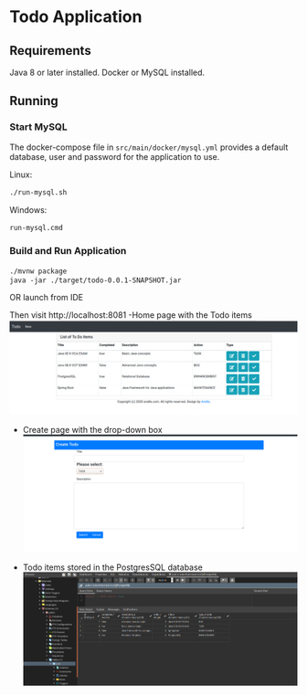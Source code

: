 # Todo Application

## Requirements

Java 8 or later installed.
Docker or MySQL installed.

## Running

### Start MySQL

The docker-compose file in `src/main/docker/mysql.yml` provides a default database, user and password for the application to use.

Linux:

```bash
./run-mysql.sh
```
Windows:
```cmd
run-mysql.cmd
```

### Build and Run Application
```
./mvnw package
java -jar ./target/todo-0.0.1-SNAPSHOT.jar
```

OR launch from IDE

Then visit http://localhost:8081
-Home page with the Todo items
![](src/main/webapp/screenshots/index.png)
- Create page with the drop-down box
![](src/main/webapp/screenshots/create.png)

- Todo items stored in the PostgresSQL database 
![](src/main/webapp/screenshots/databaseTodo.png)
